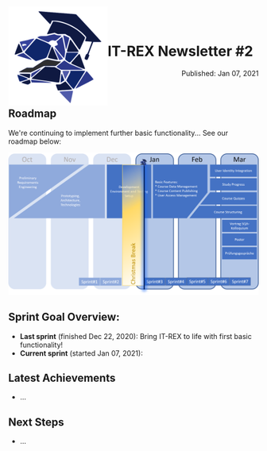 <img align="left" width="200" src="../graphix/rexlogo.png"/>
<br/>
<br/>

# IT-REX Newsletter #2

<p align="right">Published: Jan 07, 2021</p>
<br/>

## Roadmap

We're continuing to implement further basic functionality... See our roadmap below:

![Roadmap](../graphix/roadmap03.png)

## Sprint Goal Overview:
* **Last sprint** (finished Dec 22, 2020): Bring IT-REX to life with first basic functionality!
* **Current sprint** (started Jan 07, 2021): 

## Latest Achievements

* ...

## Next Steps

* ...
